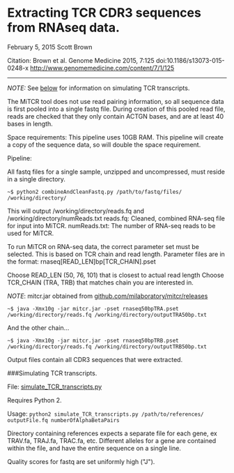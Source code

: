 Extracting TCR CDR3 sequences from RNAseq data.
===============================================

February 5, 2015
Scott Brown

Citation: Brown et al. Genome Medicine 2015, 7:125  doi:10.1186/s13073-015-0248-x
http://www.genomemedicine.com/content/7/1/125


--------------------------------------------------

*NOTE:* See [below](#simulateTCR) for information on simulating TCR transcripts.

The MiTCR tool does not use read pairing information, so all sequence data is first
pooled into a single fastq file. During creation of this pooled read file, reads
are checked that they only contain ACTGN bases, and are at least 40 bases in
length.

Space requirements:
This pipeline uses 10GB RAM.
This pipeline will create a copy of the sequence data, so will double the space requirement.

Pipeline:

All fastq files for a single sample, unzipped and uncompressed, must reside in a single directory.

`~$ python2 combineAndCleanFastq.py /path/to/fastq/files/ /working/directory/`

This will output /working/directory/reads.fq and /working/directory/numReads.txt
reads.fq: Cleaned, combined RNA-seq file for input into MiTCR.
numReads.txt: The number of RNA-seq reads to be used for MiTCR.

To run MiTCR on RNA-seq data, the correct parameter set must be selected. This
is based on TCR chain and read length. Parameter files are in the format:
rnaseq[READ_LEN]bp[TCR_CHAIN].pset

Choose READ_LEN (50, 76, 101) that is closest to actual read length
Choose TCR_CHAIN (TRA, TRB) that matches chain you are interested in.

*NOTE*: mitcr.jar obtained from [github.com/milaboratory/mitcr/releases](https://github.com/milaboratory/mitcr/releases)

`~$ java -Xmx10g -jar mitcr.jar -pset rnaseq50bpTRA.pset /working/directory/reads.fq /working/directory/outputTRA50bp.txt`

And the other chain...

`~$ java -Xmx10g -jar mitcr.jar -pset rnaseq50bpTRB.pset /working/directory/reads.fq /working/directory/outputTRB50bp.txt`

Output files contain all CDR3 sequences that were extracted.


<a name="simulateTCR"></a>
###Simulating TCR transcripts.

File: [simulate_TCR_transcripts.py](simulate_TCR_transcripts.py)

Requires Python 2.

Usage:
`python2 simulate_TCR_transcripts.py /path/to/references/ outputFile.fq numberOfAlphaBetaPairs`

Directory containing references expects a separate file for each gene, ex TRAV.fa, TRAJ.fa, TRAC.fa, etc. Different alleles for a gene are contained within the file, and have the entire sequence on a single line.

Quality scores for fastq are set uniformly high ("J").
